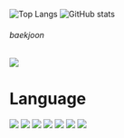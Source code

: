 
![Top Langs](https://github-readme-stats.vercel.app/api/top-langs/?username=YIJUNHYOUENG&layout=compact&langs_count=105&theme=rose_pine)
![GitHub stats](https://github-readme-stats.vercel.app/api?username=YIJUNHYOUENG&show_icons=true&theme=rose_pine)
###### baekjoon
[![](http://mazassumnida.wtf/api/v2/generate_badge?boj=ljh040325)](https://solved.ac/ljh040325)
# Language

![](https://img.shields.io/badge/Java-007396?style=for-the-badge&logo=OpenJDK&logoColor=white)
![](https://img.shields.io/badge/Python-3776AB?style=for-the-badge&logo=Python&logoColor=white)
![](https://img.shields.io/badge/C%23-239120?style=for-the-badge&logo=Csharp&logoColor=white)
![](https://img.shields.io/badge/C-A8B9CC?style=for-the-badge&logo=C&logoColor=white)
![](https://img.shields.io/badge/-C++-00599C?style=for-the-badge&logo=C%2B%2B&logoColor=white)
![](https://img.shields.io/badge/-Node.js-339933?style=for-the-badge&logo=Node.js&logoColor=white)
![](https://img.shields.io/badge/-React-61DAFB?style=for-the-badge&logo=React&logoColor=white)


